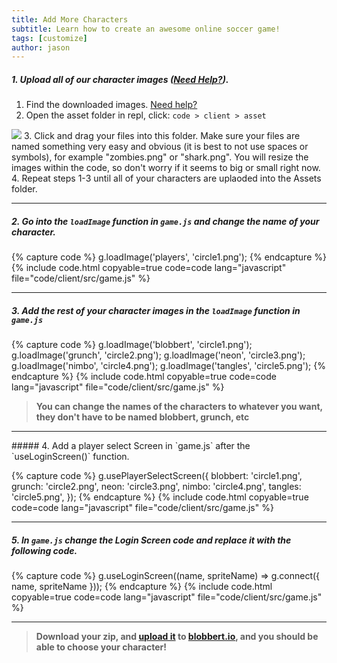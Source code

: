 ```yaml
---
title: Add More Characters
subtitle: Learn how to create an awesome online soccer game!
tags: [customize]
author: jason
---
```


##### 1. Upload all of our character images ([Need Help?](/tutorials/images/)).

1. Find the downloaded images. [Need help?](/tutorials/downloads/)
2. Open the asset folder in repl, click: `code > client > asset`
<img src="/uploads/resources/repl-asset.png" max-width="200">
3. Click and drag your files into this folder. Make sure your files are named something very easy and obvious (it is best to not use spaces or symbols), for example "zombies.png" or "shark.png". You will resize the images within the code, so don't worry if it seems to big or small right now.
4. Repeat steps 1-3 until all of your characters are uplaoded into the Assets folder.

<hr class="uk-margin-medium">

##### 2. Go into the `loadImage` _function_ in `game.js` and change the name of your character.

{% capture code %}
g.loadImage('players', 'circle1.png');
{% endcapture %}
{% include code.html copyable=true code=code lang="javascript" file="code/client/src/game.js" %}

<hr class="uk-margin-medium">

##### 3. Add the rest of your character images in the `loadImage` _function_ in `game.js`

{% capture code %}
	g.loadImage('blobbert', 'circle1.png');
	g.loadImage('grunch', 'circle2.png');
	g.loadImage('neon', 'circle3.png');
	g.loadImage('nimbo', 'circle4.png');
	g.loadImage('tangles', 'circle5.png');
{% endcapture %}
{% include code.html copyable=true code=code lang="javascript" file="code/client/src/game.js" %}

> **You can change the names of the characters to whatever you want, they don't have to be named blobbert, grunch, etc**

<hr class="uk-margin-medium">
##### 4. Add a player select Screen in `game.js` after the `useLoginScreen()` function.

{% capture code %}
	g.usePlayerSelectScreen({
		blobbert: 'circle1.png',
		grunch: 'circle2.png',
		neon: 'circle3.png',
		nimbo: 'circle4.png',
		tangles: 'circle5.png',
	});
{% endcapture %}
{% include code.html copyable=true code=code lang="javascript" file="code/client/src/game.js" %}

<hr class="uk-margin-medium">

##### 5. In `game.js` change the Login Screen code and replace it with the following code.

{% capture code %}
	g.useLoginScreen((name, spriteName) => g.connect({ name, spriteName }));
{% endcapture %}
{% include code.html copyable=true code=code lang="javascript" file="code/client/src/game.js" %}

<hr class="uk-margin-medium">

> **Download your zip, and [upload it](/tutorials/uploadtoserver/) to [blobbert.io](https://blobbert.io/), and you should be able to choose your character!**
